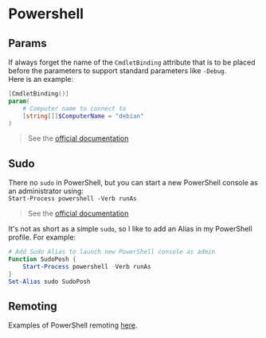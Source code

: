 # Powershell

## Params

If always forget the name of the `CmdletBinding` attribute that is to be placed before the parameters to support standard parameters like `-Debug`.  
Here is an example:  

```powershell
[CmdletBinding()]
param(
    # Computer name to connect to
    [string[]]$ComputerName = "debian"
)
```

> See the [official documentation](https://docs.microsoft.com/en-us/powershell/module/microsoft.powershell.core/about/about_functions_cmdletbindingattribute?view=powershell-7.1)  

## Sudo

There no `sudo` in PowerShell, but you can start a new PowerShell console as an administrator using:  
`Start-Process powershell -Verb runAs`  

> See the [official documentation](https://docs.microsoft.com/en-us/powershell/module/Microsoft.PowerShell.Management/Start-Process?view=powershell-7.1#example-5--start-powershell-as-an-administrator)  

It's not as short as a simple `sudo`, so I like to add an Alias in  my PowerShell profile. For example:  

```powershell
# Add Sudo Alias to launch new PowerShell console as admin
Function SudoPosh {
    Start-Process powershell -Verb runAs
}
Set-Alias sudo SudoPosh
```

## Remoting

Examples of PowerShell remoting [here](./remote/remoting.md).  
